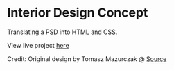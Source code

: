 # Interior Design Concept

Translating a PSD into HTML and CSS.

View live project [here](https://pjln7.github.io/Interior-Design-Concept/)

Credit: Original design by Tomasz Mazurczak @ [Source](https://dribbble.com/shots/9734597-Interior-Design-Concept)
